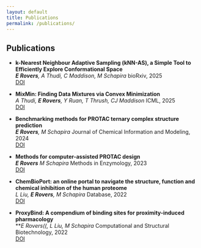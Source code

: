 ```yaml
---
layout: default
title: Publications
permalink: /publications/
---
```


## Publications

- **k-Nearest Neighbour Adaptive Sampling (kNN-AS), a Simple Tool to Efficiently Explore Conformational Space**  
  ***E Rovers**, A Thudi, C Maddison, M Schapira* bioRxiv, 2025  
  [DOI](https://doi.org/10.1101/2025.03.05.641673)

- **MixMin: Finding Data Mixtures via Convex Minimization**  
  *A Thudi, **E Rovers**, Y Ruan, T Thrush, CJ Maddison* ICML, 2025    
  [DOI](https://doi.org/10.48550/arXiv.2502.10510)

- **Benchmarking methods for PROTAC ternary complex structure prediction**  
  ***E Rovers**, M Schapira* Journal of Chemical Information and Modeling, 2024  
  [DOI](https://doi.org/10.1021/acs.jcim.4c00426)

- **Methods for computer-assisted PROTAC design**  
  ***E Rovers** M Schapira* Methods in Enzymology, 2023  
  [DOI](https://doi.org/10.1016/bs.mie.2023.06.020)

- **ChemBioPort: an online portal to navigate the structure, function and chemical inhibition of the human proteome**  
  *L Liu, **E Rovers**, M Schapira* Database, 2022  
  [DOI](https://doi.org/10.1093/database/baac088)

- **ProxyBind: A compendium of binding sites for proximity-induced pharmacology**  
  ***E Rovers((, L Liu, M Schapira* Computational and Structural Biotechnology, 2022  
  [DOI](https://doi.org/10.1016/j.csbj.2022.11.010)

